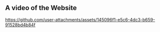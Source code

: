 ## A video of the Website
https://github.com/user-attachments/assets/145096f1-e5c6-4dc3-b659-91528bd4b84f
